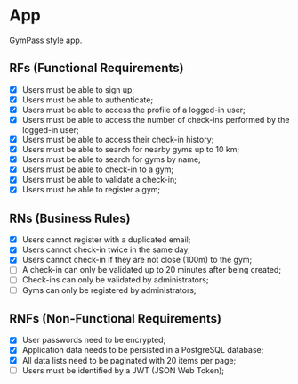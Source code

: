 # App
GymPass style app.

## RFs (Functional Requirements)

- [x] Users must be able to sign up;
- [x] Users must be able to authenticate;
- [x] Users must be able to access the profile of a logged-in user;
- [x] Users must be able to access the number of check-ins performed by the logged-in user;
- [x] Users must be able to access their check-in history;
- [x] Users must be able to search for nearby gyms up to 10 km;
- [x] Users must be able to search for gyms by name;
- [x] Users must be able to check-in to a gym;
- [x] Users must be able to validate a check-in;
- [x] Users must be able to register a gym;

## RNs (Business Rules)

- [x] Users cannot register with a duplicated email;
- [x] Users cannot check-in twice in the same day;
- [x] Users cannot check-in if they are not close (100m) to the gym;
- [ ] A check-in can only be validated up to 20 minutes after being created;
- [ ] Check-ins can only be validated by administrators;
- [ ] Gyms can only be registered by administrators;

## RNFs (Non-Functional Requirements)

- [x] User passwords need to be encrypted;
- [x] Application data needs to be persisted in a PostgreSQL database;
- [x] All data lists need to be paginated with 20 items per page;
- [ ] Users must be identified by a JWT (JSON Web Token);